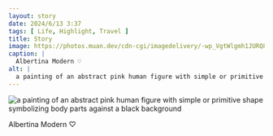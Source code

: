 ```yaml
---
layout: story
date: 2024/6/13 3:37
tags: [ Life, Highlight, Travel ]
title: Story
image: https://photos.muan.dev/cdn-cgi/imagedelivery/-wp_VgtWlgmh1JURQ8t1mg/70e8bb22-7906-4541-92ed-3ac5a0974200/public
caption: |
  Albertina Modern ♡
alt: |
  a painting of an abstract pink human figure with simple or primitive shape symbolizing body parts against a black background
---
```


![a painting of an abstract pink human figure with simple or primitive shape symbolizing body parts against a black background](https://photos.muan.dev/cdn-cgi/imagedelivery/-wp_VgtWlgmh1JURQ8t1mg/70e8bb22-7906-4541-92ed-3ac5a0974200/public)

Albertina Modern ♡
